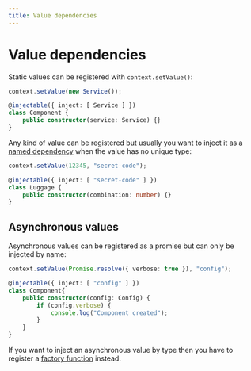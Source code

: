 ```yaml
---
title: Value dependencies
---
```


# Value dependencies

Static values can be registered with `context.setValue()`:

```typescript
context.setValue(new Service());

@injectable({ inject: [ Service ] })
class Component {
    public constructor(service: Service) {}
}
```

Any kind of value can be registered but usually you want to inject it as a [named dependency](named-dependencies.md) when the value has no unique type:

```typescript
context.setValue(12345, "secret-code");

@injectable({ inject: [ "secret-code" ] })
class Luggage {
    public constructor(combination: number) {}
}
```

## Asynchronous values

Asynchronous values can be registered as a promise but can only be injected by name:

```typescript
context.setValue(Promise.resolve({ verbose: true }), "config");

@injectable({ inject: [ "config" ] })
class Component{
    public constructor(config: Config) {
        if (config.verbose) {
            console.log("Component created");
        }
    }
}
```

If you want to inject an asynchronous value by type then you have to register a [factory function](factory-dependencies.md) instead.
